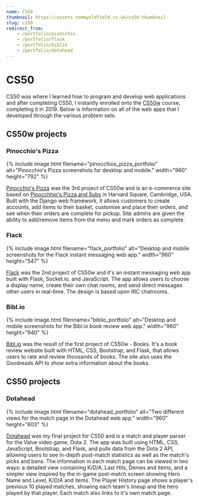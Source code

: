 ```yaml
---
name: CS50
thumbnail: https://assets.tommyoldfield.co.uk/cs50-thumbnail
slug: cs50
redirect_from:
    - /portfolio/pinocchio
    - /portfolio/flack
    - /portfolio/biblio
    - /portfolio/dotahead
---
```


# CS50
CS50 was where I learned how to program and develop web applications and after completing CS50, I instantly enrolled onto the <abbr title="CS50's Web Programming with Python and JavaScript course">CS50w</abbr> course, completing it in 2019. Below is information on all of the web apps that I developed through the various problem sets.  

## CS50w projects
### Pinocchio's Pizza
{% include image.html filename="pinocchios_pizza_portfolio" alt="Pinocchio's Pizza screenshots for desktop and mobile." width="960" height="792" %}

<a href="http://arkkenarch.pythonanywhere.com/">Pinocchio's Pizza</a> was the 3rd project of CS50w and is an e-commerce site based on <a href="https://www.pinocchiospizza.net/">Pinocchhio's Pizza and Subs</a> in Harvard Square, Cambridge, USA.
Built with the Django web framework, it allows customers to create accounts, add items to their basket, customise and place their orders, and see when their orders are complete for pickup.
Site admins are given the ability to add/remove items from the menu and mark orders as complete. 

### Flack

{% include image.html filename="flack_portfolio" alt="Desktop and mobile screenshots for the Flack instant messaging web app." width="960" height="547" %}

<a href="https://flack-instant-messaging.herokuapp.com">Flack</a> was the 2nd project of CS50w and it's an instant messaging web app built with Flask, Socket.io, and JavaScript. The app allows users to choose a display name, create their own chat rooms, and send direct messages other users in real-time. The design is based upon IRC chatrooms.

### Bibl.io
{% include image.html filenname="biblio_portfolio" alt="Desktop and mobile screenshots for the Bibl.io book review web app." width="960" height="940" %}

<a href="https://bibliobookreviews.herokuapp.com/">Bibl.io</a> was the result of the first project of CS50w - Books. It's a book review website built with HTML, CSS, Bootstrap, and Flask, that allows users to rate and review thousands of books. The site also uses the Goodreads API to show extra information about the books.

## CS50 projects
### Dotahead

{% include image.html filename="dotahead_portfolio" alt="Two different views for the match page in the Dotahead web app." width="960" height="603" %}

<a href="https://oldfieldtc.pythonanywhere.com/dotahead/">Dotahead</a> was my final project for CS50 and is a match and player parser for the Valve video game, Dota 2.
The app was built using HTML, CSS, JavaScript, Bootstrap, and Flask, and pulls data from the Dota 2 API, allowing users to see in-depth post-match statistics as well as the match's picks and bans.
The information in each match page can be viewed in two ways: a detailed view containing K/D/A, Last Hits, Denies and items, and a simpler view inspired by the in-game post-match screen showing Hero Name and Level, K/D/A and items.
The Player History page shows a player's previous 10 played matches, showing each team's lineup and the hero played by that player. Each match also links to it's own match page.